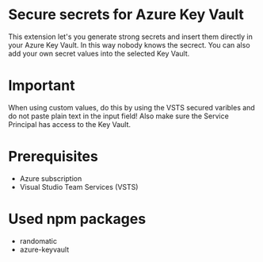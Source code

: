 # Secure secrets for Azure Key Vault

This extension let's you generate strong secrets and insert them directly in your Azure Key Vault. In this way nobody knows the secrect.
You can also add your own secret values into the selected Key Vault. 

# Important
When using custom values, do this by using the VSTS secured varibles and do not paste plain text in the input field!
Also make sure the Service Principal has access to the Key Vault.

# Prerequisites
- Azure subscription
- Visual Studio Team Services (VSTS)

# Used npm packages
- randomatic
- azure-keyvault




